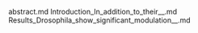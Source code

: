 abstract.md
Introduction_In_addition_to_their__.md
Results_Drosophila_show_significant_modulation__.md